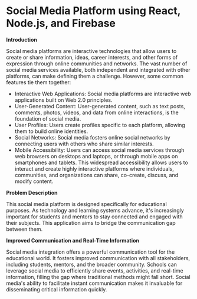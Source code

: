 # Social Media Platform using React, Node.js, and Firebase

**Introduction**

Social media platforms are interactive technologies that allow users to create or share information, ideas, career interests, and other forms of expression through online communities and networks. The vast number of social media services available, both independent and integrated with other platforms, can make defining them a challenge. However, some common features tie them together:

  - Interactive Web Applications: Social media platforms are interactive web applications built on Web 2.0 principles.
  - User-Generated Content: User-generated content, such as text posts, comments, photos, videos, and data from online interactions, is the foundation of social media.
  - User Profiles: Users create profiles specific to each platform, allowing them to build online identities.
  - Social Networks: Social media fosters online social networks by connecting users with others who share similar interests.
  - Mobile Accessibility: Users can access social media services through web browsers on desktops and laptops, or through mobile apps on smartphones and tablets. This widespread accessibility allows users to interact and create highly interactive platforms where individuals, communities, and organizations can share, co-create, discuss, and modify content.

**Problem Description**

This social media platform is designed specifically for educational purposes. As technology and learning systems advance, it's increasingly important for students and mentors to stay connected and engaged with their subjects. This application aims to bridge the communication gap between them.

**Improved Communication and Real-Time Information**

Social media integration offers a powerful communication tool for the educational world. It fosters improved communication with all stakeholders, including students, mentors, and the broader community. Schools can leverage social media to efficiently share events, activities, and real-time information, filling the gap where traditional methods might fall short. Social media's ability to facilitate instant communication makes it invaluable for disseminating critical information quickly.
